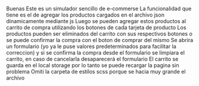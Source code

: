 Buenas
Este es un simulador sencillo de e-commerse
La funcionalidad que tiene es el de agregar los productos cargados en el archivo json dinamicamente mediante js
Luego se pueden agregar estos productos al carrito de compra utilizando los botones de cada tarjeta de producto
Los productos pueden ser eliminados del carrito con sus respectivos botones o se puede confirmar la compra con el boton de comprar del mismo
Se abrira un formulario (yo ya le puse valores predeterminados para facilitar la correccion) y si se confirma la compra desde el formulario se limpiara el carrito, en caso de cancelarla desaparecerá el formulario
El carrito se guarda en el local storage por lo tanto se puede recargar la pagina sin problema
Omiti la carpeta de estilos scss porque se hacia muy grande el archivo
